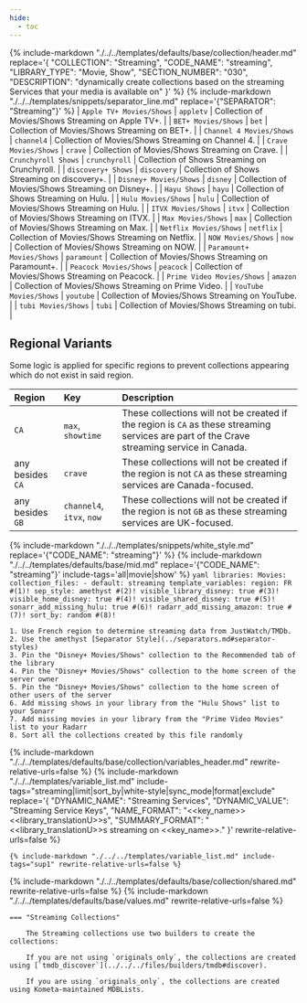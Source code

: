 ```yaml
---
hide:
  - toc
---
```

{%
    include-markdown "./../../templates/defaults/base/collection/header.md"
    replace='{
        "COLLECTION": "Streaming", 
        "CODE_NAME": "streaming",
        "LIBRARY_TYPE": "Movie, Show", 
        "SECTION_NUMBER": "030", 
        "DESCRIPTION": "dynamically create collections based on the streaming Services that your media is available on"
    }'
%}
{% include-markdown "./../../templates/snippets/separator_line.md" replace='{"SEPARATOR": "Streaming"}' %}
| `Apple TV+ Movies/Shows`   | `appletv`     | Collection of Movies/Shows Streaming on Apple TV+.   |
| `BET+ Movies/Shows`        | `bet`         | Collection of Movies/Shows Streaming on BET+.        |
| `Channel 4 Movies/Shows`   | `channel4`    | Collection of Movies/Shows Streaming on Channel 4.   |
| `Crave Movies/Shows`       | `crave`       | Collection of Movies/Shows Streaming on Crave.       |
| `Crunchyroll Shows`        | `crunchyroll` | Collection of Shows Streaming on Crunchyroll.        |
| `discovery+ Shows`         | `discovery`   | Collection of Shows Streaming on discovery+.         |
| `Disney+ Movies/Shows`     | `disney`      | Collection of Movies/Shows Streaming on Disney+.     |
| `Hayu Shows`               | `hayu`        | Collection of Shows Streaming on Hulu.               |
| `Hulu Movies/Shows`        | `hulu`        | Collection of Movies/Shows Streaming on Hulu.        |
| `ITVX Movies/Shows`        | `itvx`        | Collection of Movies/Shows Streaming on ITVX.        |
| `Max Movies/Shows`         | `max`         | Collection of Movies/Shows Streaming on Max.         |
| `Netflix Movies/Shows`     | `netflix`     | Collection of Movies/Shows Streaming on Netflix.     |
| `NOW Movies/Shows`         | `now`         | Collection of Movies/Shows Streaming on NOW.         |
| `Paramount+ Movies/Shows`  | `paramount`   | Collection of Movies/Shows Streaming on Paramount+.  |
| `Peacock Movies/Shows`     | `peacock`     | Collection of Movies/Shows Streaming on Peacock.     |
| `Prime Video Movies/Shows` | `amazon`      | Collection of Movies/Shows Streaming on Prime Video. |
| `YouTube Movies/Shows`     | `youtube`     | Collection of Movies/Shows Streaming on YouTube.     |
| `tubi Movies/Shows`        | `tubi`        | Collection of Movies/Shows Streaming on tubi.        |

## Regional Variants

Some logic is applied for specific regions to prevent collections appearing which do not exist in said region.

| Region           | Key                         | Description                                                                                                                                |
|:-----------------|:----------------------------|:-------------------------------------------------------------------------------------------------------------------------------------------|
| `CA`             | `max`, `showtime`           | These collections will not be created if the region is `CA` as these streaming services are part of the Crave streaming service in Canada. |
| any besides `CA` | `crave`                     | These collections will not be created if the region is not `CA` as these streaming services are Canada-focused.                            |
| any besides `GB` | `channel4`, `itvx`, `now`   | These collections will not be created if the region is not `GB` as these streaming services are UK-focused.                                |

{% include-markdown "./../../templates/snippets/white_style.md" replace='{"CODE_NAME": "streaming"}' %}
{% include-markdown "./../../templates/defaults/base/mid.md" replace='{"CODE_NAME": "streaming"}' include-tags='all|movie|show' %}
    ```yaml
    libraries:
      Movies:
        collection_files:
          - default: streaming
            template_variables:
              region: FR #(1)!
              sep_style: amethyst #(2)!
              visible_library_disney: true #(3)!
              visible_home_disney: true #(4)!
              visible_shared_disney: true #(5)!
              sonarr_add_missing_hulu: true #(6)!
              radarr_add_missing_amazon: true #(7)!
              sort_by: random #(8)!
    ```

    1. Use French region to determine streaming data from JustWatch/TMDb.
    2. Use the amethyst [Separator Style](../separators.md#separator-styles)
    3. Pin the "Disney+ Movies/Shows" collection to the Recommended tab of the library
    4. Pin the "Disney+ Movies/Shows" collection to the home screen of the server owner
    5. Pin the "Disney+ Movies/Shows" collection to the home screen of other users of the server
    6. Add missing shows in your library from the "Hulu Shows" list to your Sonarr
    7. Add missing movies in your library from the "Prime Video Movies" list to your Radarr
    8. Sort all the collections created by this file randomly

{% include-markdown "./../../templates/defaults/base/collection/variables_header.md" rewrite-relative-urls=false %}
    {%
        include-markdown "./../../templates/variable_list.md"
        include-tags="streaming|limit|sort_by|white-style|sync_mode|format|exclude"
        replace='{
            "DYNAMIC_NAME": "Streaming Services", 
            "DYNAMIC_VALUE": "Streaming Service Keys",
            "NAME_FORMAT": "<<key_name>> <<library_translationU>>s",
            "SUMMARY_FORMAT": "<<library_translationU>>s streaming on <<key_name>>."
        }'
        rewrite-relative-urls=false
    %}

    {% include-markdown "./../../templates/variable_list.md" include-tags="sup1" rewrite-relative-urls=false %}

{% include-markdown "./../../templates/defaults/base/collection/shared.md" rewrite-relative-urls=false %}
{% include-markdown "./../../templates/defaults/base/values.md" rewrite-relative-urls=false %}

    === "Streaming Collections"
        
        The Streaming collections use two builders to create the collections:
        
        If you are not using `originals_only`, the collections are created using [`tmdb_discover`](../../../files/builders/tmdb#discover).
        
        If you are using `originals_only`, the collections are created using Kometa-maintained MDBLists.
